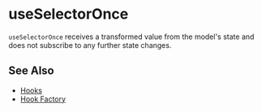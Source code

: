 # useSelectorOnce

`useSelectorOnce` receives a transformed value from the model's state and does not subscribe to any further state changes. 

## See Also
- [Hooks](/packages/react-scoped-model/hooks/README.md)
- [Hook Factory](/packages/react-scoped-model/docs/hook-factory.md)
